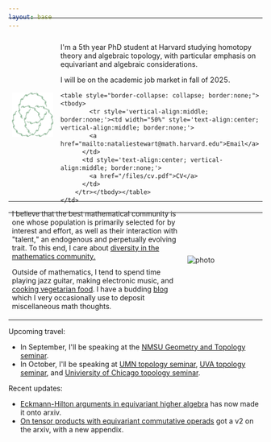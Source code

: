 ```yaml
---
layout: base
---
```


<!-- <script type="text/javascript"
src="https://cdn.mathjax.org/mathjax/latest/MathJax.js?config=TeX-AMS-MML_HTMLorMML">
</script> -->

<table width="100%" cellspacing="0" cellpadding="0" style="border-collapse:collapse; border:none; margin-top: -1cm;">
    <tbody><tr style="border:none;">
    <td width = "35%" style="border:none;">
        <img style="display: block;" alt="photo" src="/files/steenrod squares.svg">
    </td>
    <td style="border:none;">
        <p style="margin-top: 1.25cm;">
            I'm a 5th year PhD student at Harvard studying homotopy theory and algebraic topology, with particular emphasis on equivariant and algebraic considerations. 
        </p>
        <p>
            I will be on the academic job market in fall of 2025.
        </p>
    
    <table style="border-collapse: collapse; border:none;"><tbody>
            <tr style='vertical-align:middle; border:none;'><td width="50%" style='text-align:center; vertical-align:middle; border:none;'>
            <a href="mailto:nataliestewart@math.harvard.edu">Email</a>
          </td>
          <td style='text-align:center; vertical-align:middle; border:none;'>
            <a href="/files/cv.pdf">CV</a>
          </td>
        </tr></tbody></table>
    </td>
</tr>
</tbody></table>

<table width="100%" cellspacing="0" cellpadding="0" style="border-collapse:collapse; border:none; margin-top: -1cm; margin-left: 0cm;">
    <tbody><tr style="border:none; margin-left: 0cm">
    <td width = "69%" style="border:none; margin-left: 0cm">
            <p>
                I believe that the best mathematical community is one whose population is primarily selected for by interest and effort, as well as their interaction with "talent," an endogenous and perpetually evolving trait.
                To this end, I care about <a href="dei.html">diversity in the mathematics community.</a>
            </p>
            <p>
                Outside of mathematics, I tend to spend time playing jazz guitar, making electronic music, and <a href="/cooking/">cooking vegetarian food</a>.
                I have a budding <a href="/blog/">blog</a> which I very occasionally use to deposit miscellaneous math thoughts. 
            </p>
    </td>
    <td style="border:none;">
        <img src="/files/Self portrait 3.png" alt="photo" style="margin-top:-.9cm">       
    </td>
</tr>
</tbody></table>

<p>
Upcoming travel:
<ul>	
<li>
	In September, I'll be speaking at the <a href="https://math.nmsu.edu/activities/geometry-and-topology-calendar.html">NMSU Geometry and Topology seminar</a>. 
</li>
<li> 
	In October, I'll be speaking at <a href="https://www-users.cse.umn.edu/~tlawson/topology/">UMN topology seminar</a>, <a href="https://math.virginia.edu/seminars/topology/">UVA topology seminar</a>, and <a href="https://math.uchicago.edu/~algtop/">Univiersity of Chicago topology seminar</a>.
</li>

</ul>
</p>

<p> 
Recent updates:
<ul>
<li>
	<a href="https://arxiv.org/abs/2508.05556">Eckmann-Hilton arguments in equivariant higher algebra</a> has now made it onto arxiv.
</li>
<li>
	<a href="https://arxiv.org/abs/2504.02143">On tensor products with equivariant commutative operads</a> got a v2 on the arxiv, with a new appendix.
	</li>
</ul>
</p>

